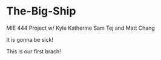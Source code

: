 # The-Big-Ship
MIE 444 Project w/ Kyle Katherine Sam Tej and Matt Chang

It is gonna be sick!


This is our first brach!
